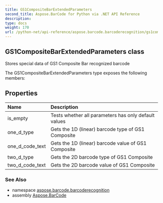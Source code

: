 ```yaml
---
title: GS1CompositeBarExtendedParameters
second_title: Aspose.BarCode for Python via .NET API Reference
description: 
type: docs
weight: 170
url: /python-net/api-reference/aspose.barcode.barcoderecognition/gs1compositebarextendedparameters/
---
```


## GS1CompositeBarExtendedParameters class

Stores special data of GS1 Composite Bar recognized barcode

The GS1CompositeBarExtendedParameters type exposes the following members:
## Properties
| Name | Description |
| :- | :- |
|is_empty|Tests whether all parameters has only default values|
|one_d_type|Gets the 1D (linear) barcode type of GS1 Composite|
|one_d_code_text|Gets the 1D (linear) barcode value of GS1 Composite|
|two_d_type|Gets the 2D barcode type of GS1 Composite|
|two_d_code_text|Gets the 2D barcode value of GS1 Composite|

### See Also

* namespace [aspose.barcode.barcoderecognition](/barcode/python-net/api-reference/aspose.barcode.barcoderecognition/)
* assembly [Aspose.BarCode](/barcode/python-net/api-reference/)

